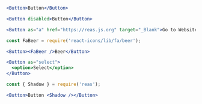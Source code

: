 ```jsx
<Button>Button</Button>
```

```jsx
<Button disabled>Button</Button>
```

```jsx
<Button as="a" href="https://reas.js.org" target="_Blank">Go to Website</Button>
```

```jsx
const FaBeer = require('react-icons/lib/fa/beer');

<Button><FaBeer />Beer</Button>
```

```jsx
<Button as="select">
  <option>Select</option>
</Button>
```

```jsx
const { Shadow } = require('reas');

<Button>Button <Shadow /></Button>
```
